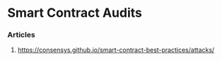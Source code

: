 # Smart Contract Audits

### Articles

1. https://consensys.github.io/smart-contract-best-practices/attacks/
